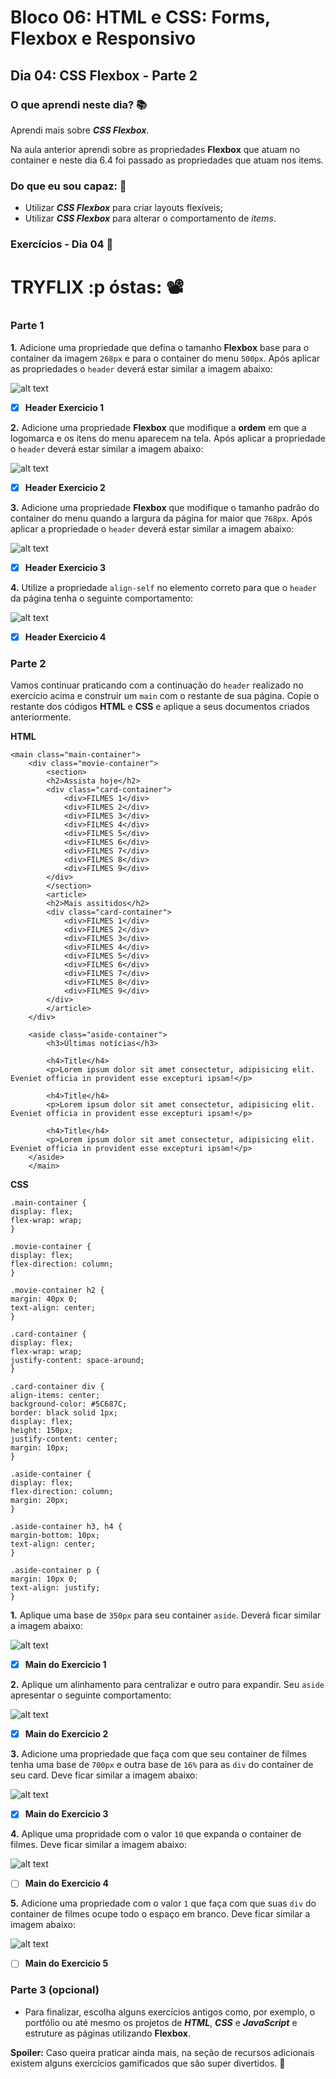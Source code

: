 # Bloco 06: HTML e CSS: Forms, Flexbox e Responsivo

## Dia 04: CSS Flexbox - Parte 2

### O que aprendi neste dia? :books:

Aprendi mais sobre **_CSS Flexbox_**.

Na aula anterior aprendi sobre as propriedades **Flexbox** que atuam no container e neste dia 6.4 foi passado as propriedades que atuam nos items.

### Do que eu sou capaz: :rocket:

- Utilizar **_CSS Flexbox_** para criar layouts flexíveis;
- Utilizar **_CSS Flexbox_** para alterar o comportamento de _items_.


### Exercícios - Dia 04 :memo:

# TRYFLIX :p óstas: :film_projector:

### Parte 1

**1.** Adicione uma propriedade que defina o tamanho **Flexbox** base para o container da imagem `268px` e para o container do menu `500px`. Após aplicar as propriedades o `header` deverá estar similar a imagem abaixo:

![alt text](img/exercicio-1.jpeg)
- [x] **Header Exercicio 1**

**2.** Adicione uma propriedade **Flexbox** que modifique a **ordem** em que a logomarca e os itens do menu aparecem na tela. Após aplicar a propriedade o `header` deverá estar similar a imagem abaixo:

![alt text](img/exercicio-2.jpeg)
- [x] **Header Exercicio 2**

**3.** Adicione uma propriedade **Flexbox** que modifique o tamanho padrão do container do menu quando a largura da página for maior que `768px`. Após aplicar a propriedade o `header` deverá estar similar a imagem abaixo:

![alt text](img/exercicio-3.jpeg)
- [x] **Header Exercicio 3**

**4.** Utilize a propriedade `align-self` no elemento correto para que o `header` da página tenha o seguinte comportamento:

![alt text](img/exercicio-4.jpeg)
- [x] **Header Exercicio 4**

### Parte 2

Vamos continuar praticando com a continuação do `header` realizado no exercício acima e construir um `main` com o restante de sua página. Copie o restante dos códigos **HTML** e **CSS** e aplique a seus documentos criados anteriormente.

**HTML**

    <main class="main-container">
        <div class="movie-container">
            <section>
            <h2>Assista hoje</h2>
            <div class="card-container">
                <div>FILMES 1</div>
                <div>FILMES 2</div>
                <div>FILMES 3</div>
                <div>FILMES 4</div>
                <div>FILMES 5</div>
                <div>FILMES 6</div>
                <div>FILMES 7</div>
                <div>FILMES 8</div>
                <div>FILMES 9</div>
            </div>
            </section>
            <article>
            <h2>Mais assitidos</h2>
            <div class="card-container">
                <div>FILMES 1</div>
                <div>FILMES 2</div>
                <div>FILMES 3</div>
                <div>FILMES 4</div>
                <div>FILMES 5</div>
                <div>FILMES 6</div>
                <div>FILMES 7</div>
                <div>FILMES 8</div>
                <div>FILMES 9</div>
            </div>
            </article>
        </div>
        
        <aside class="aside-container">
            <h3>Últimas notícias</h3>

            <h4>Title</h4>
            <p>Lorem ipsum dolor sit amet consectetur, adipisicing elit. Eveniet officia in provident esse excepturi ipsam!</p>

            <h4>Title</h4>
            <p>Lorem ipsum dolor sit amet consectetur, adipisicing elit. Eveniet officia in provident esse excepturi ipsam!</p>

            <h4>Title</h4>
            <p>Lorem ipsum dolor sit amet consectetur, adipisicing elit. Eveniet officia in provident esse excepturi ipsam!</p>
        </aside>
        </main>

**CSS**

    .main-container {
    display: flex;
    flex-wrap: wrap;
    }

    .movie-container {
    display: flex;
    flex-direction: column;
    }

    .movie-container h2 {
    margin: 40px 0;
    text-align: center;
    }

    .card-container {
    display: flex;
    flex-wrap: wrap;
    justify-content: space-around;
    }

    .card-container div {
    align-items: center;
    background-color: #5C687C;
    border: black solid 1px;
    display: flex;
    height: 150px;
    justify-content: center;
    margin: 10px;
    }

    .aside-container {
    display: flex;
    flex-direction: column;
    margin: 20px;
    }

    .aside-container h3, h4 {
    margin-bottom: 10px;
    text-align: center;
    }

    .aside-container p {
    margin: 10px 0;
    text-align: justify;
    }


**1.** Aplique uma base de `350px` para seu container `aside`. Deverá ficar similar a imagem abaixo:

![alt text](img/exercicio-part2-1.png)
- [x] **Main do Exercicio 1**

**2.** Aplique um alinhamento para centralizar e outro para expandir. Seu `aside` apresentar o seguinte comportamento:

![alt text](img/exercicio-part2-2.png)
- [x] **Main do Exercicio 2**

**3.** Adicione uma propriedade que faça com que seu container de filmes tenha uma base de `700px` e outra base de `16%` para as `div` do container de seu card. Deve ficar similar a imagem abaixo:

![alt text](img/exercicio-part2-3.png)
- [x] **Main do Exercicio 3**

**4.** Aplique uma propridade com o valor `10` que expanda o container de filmes. Deve ficar similar a imagem abaixo:

![alt text](img/exercicio-part2-4.png)
- [ ] **Main do Exercicio 4**

**5.** Adicione uma propriedade com o valor `1` que faça com que suas `div` do container de filmes ocupe todo o espaço em branco. Deve ficar similar a imagem abaixo:

![alt text](img/exercicio-part2-5.png)
- [ ] **Main do Exercicio 5**



### Parte 3 (opcional)

- Para finalizar, escolha alguns exercícios antigos como, por exemplo, o portfólio ou até mesmo os projetos de **_HTML_**, **_CSS_** e **_JavaScript_** e estruture as páginas utilizando **Flexbox**.



**Spoiler:** Caso queira praticar ainda mais, na seção de recursos adicionais existem alguns exercícios gamificados que são super divertidos. :rocket:
